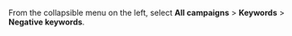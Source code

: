 From the collapsible menu on the left, select **All campaigns** > **Keywords** > **Negative keywords**.

